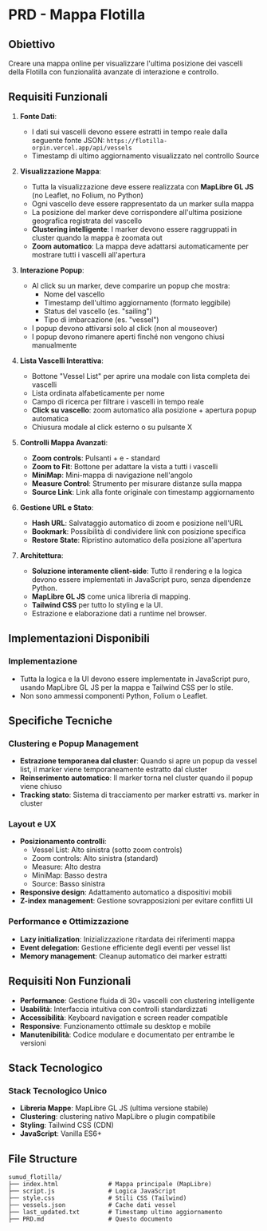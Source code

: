 # PRD - Mappa Flotilla

## Obiettivo

Creare una mappa online per visualizzare l'ultima posizione dei vascelli della Flotilla con funzionalità avanzate di interazione e controllo.

## Requisiti Funzionali

1.  **Fonte Dati**:
    *   I dati sui vascelli devono essere estratti in tempo reale dalla seguente fonte JSON: `https://flotilla-orpin.vercel.app/api/vessels`
    *   Timestamp di ultimo aggiornamento visualizzato nel controllo Source

2.  **Visualizzazione Mappa**:
    *   Tutta la visualizzazione deve essere realizzata con **MapLibre GL JS** (no Leaflet, no Folium, no Python)
    *   Ogni vascello deve essere rappresentato da un marker sulla mappa
    *   La posizione del marker deve corrispondere all'ultima posizione geografica registrata del vascello
    *   **Clustering intelligente**: I marker devono essere raggruppati in cluster quando la mappa è zoomata out
    *   **Zoom automatico**: La mappa deve adattarsi automaticamente per mostrare tutti i vascelli all'apertura

3.  **Interazione Popup**:
    *   Al click su un marker, deve comparire un popup che mostra:
        - Nome del vascello
        - Timestamp dell'ultimo aggiornamento (formato leggibile)
        - Status del vascello (es. "sailing")
        - Tipo di imbarcazione (es. "vessel")
    *   I popup devono attivarsi solo al click (non al mouseover)
    *   I popup devono rimanere aperti finché non vengono chiusi manualmente

4.  **Lista Vascelli Interattiva**:
    *   Bottone "Vessel List" per aprire una modale con lista completa dei vascelli
    *   Lista ordinata alfabeticamente per nome
    *   Campo di ricerca per filtrare i vascelli in tempo reale
    *   **Click su vascello**: zoom automatico alla posizione + apertura popup automatica
    *   Chiusura modale al click esterno o su pulsante X

5.  **Controlli Mappa Avanzati**:
    *   **Zoom controls**: Pulsanti + e - standard
    *   **Zoom to Fit**: Bottone per adattare la vista a tutti i vascelli
    *   **MiniMap**: Mini-mappa di navigazione nell'angolo
    *   **Measure Control**: Strumento per misurare distanze sulla mappa
    *   **Source Link**: Link alla fonte originale con timestamp aggiornamento

6.  **Gestione URL e Stato**:
    *   **Hash URL**: Salvataggio automatico di zoom e posizione nell'URL
    *   **Bookmark**: Possibilità di condividere link con posizione specifica
    *   **Restore State**: Ripristino automatico della posizione all'apertura

7.  **Architettura**:
    *   **Soluzione interamente client-side**: Tutto il rendering e la logica devono essere implementati in JavaScript puro, senza dipendenze Python.
    *   **MapLibre GL JS** come unica libreria di mapping.
    *   **Tailwind CSS** per tutto lo styling e la UI.
    *   Estrazione e elaborazione dati a runtime nel browser.

## Implementazioni Disponibili

### Implementazione
- Tutta la logica e la UI devono essere implementate in JavaScript puro, usando MapLibre GL JS per la mappa e Tailwind CSS per lo stile.
- Non sono ammessi componenti Python, Folium o Leaflet.

## Specifiche Tecniche

### Clustering e Popup Management
- **Estrazione temporanea dal cluster**: Quando si apre un popup da vessel list, il marker viene temporaneamente estratto dal cluster
- **Reinserimento automatico**: Il marker torna nel cluster quando il popup viene chiuso
- **Tracking stato**: Sistema di tracciamento per marker estratti vs. marker in cluster

### Layout e UX
- **Posizionamento controlli**:
  - Vessel List: Alto sinistra (sotto zoom controls)
  - Zoom controls: Alto sinistra (standard)
  - Measure: Alto destra
  - MiniMap: Basso destra
  - Source: Basso sinistra
- **Responsive design**: Adattamento automatico a dispositivi mobili
- **Z-index management**: Gestione sovrapposizioni per evitare conflitti UI

### Performance e Ottimizzazione
- **Lazy initialization**: Inizializzazione ritardata dei riferimenti mappa
- **Event delegation**: Gestione efficiente degli eventi per vessel list
- **Memory management**: Cleanup automatico dei marker estratti

## Requisiti Non Funzionali

*   **Performance**: Gestione fluida di 30+ vascelli con clustering intelligente
*   **Usabilità**: Interfaccia intuitiva con controlli standardizzati
*   **Accessibilità**: Keyboard navigation e screen reader compatible
*   **Responsive**: Funzionamento ottimale su desktop e mobile
*   **Manutenibilità**: Codice modulare e documentato per entrambe le versioni

## Stack Tecnologico
### Stack Tecnologico Unico
*   **Libreria Mappe**: MapLibre GL JS (ultima versione stabile)
*   **Clustering**: clustering nativo MapLibre o plugin compatibile
*   **Styling**: Tailwind CSS (CDN)
*   **JavaScript**: Vanilla ES6+

## File Structure

```
sumud_flotilla/
├── index.html              # Mappa principale (MapLibre)
├── script.js               # Logica JavaScript
├── style.css               # Stili CSS (Tailwind)
├── vessels.json            # Cache dati vessel
├── last_updated.txt        # Timestamp ultimo aggiornamento
├── PRD.md                  # Questo documento
```
